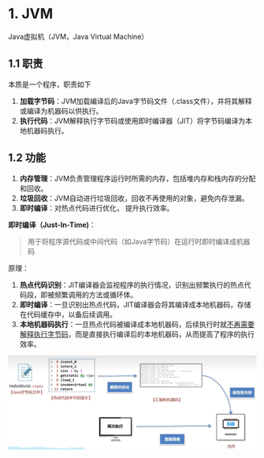 # 1. JVM

Java虚拟机（JVM，Java Virtual Machine）

## 1.1 职责

本质是一个程序，职责如下

1. **加载字节码**：JVM加载编译后的Java字节码文件（.class文件），并将其解释或编译为机器码以供执行。
2. **执行代码**：JVM解释执行字节码或使用即时编译器（JIT）将字节码编译为本地机器码执行。

## 1.2 功能

1. **内存管理**：JVM负责管理程序运行时所需的内存，包括堆内存和栈内存的分配和回收。
2. **垃圾回收**：JVM自动进行垃圾回收，回收不再使用的对象，避免内存泄漏。
3. **即时编译**：对热点代码进行优化， 提升执行效率。

**即时编译（Just-In-Time)**：

>  用于将程序源代码或中间代码（如Java字节码）在运行时即时编译成机器码

原理：

1. **热点代码识别**：JIT编译器会监视程序的执行情况，识别出频繁执行的热点代码段，即被频繁调用的方法或循环体。
2. **即时编译**：一旦识别出热点代码，JIT编译器会将其编译成本地机器码，存储在代码缓存中，以备后续调用。
3. **本地机器码执行**：一旦热点代码被编译成本地机器码，后续执行时就<u>不再需要解释执行字节码</u>，而是直接执行编译后的本地机器码，从而提高了程序的执行效率。

![image-20240605215332730](https://raw.githubusercontent.com/betteryuxuan/Image/main/image-20240605215332730.png)

## 

